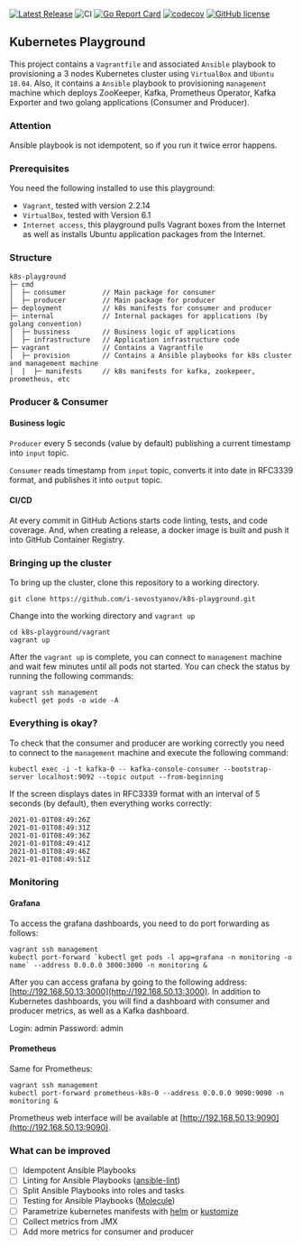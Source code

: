 [![Latest Release](https://img.shields.io/github/release/i-sevostyanov/k8s-playground.svg)](https://github.com/i-sevostyanov/k8s-playground/releases/latest)
![CI](https://github.com/i-sevostyanov/k8s-playground/workflows/CI/badge.svg)
[![Go Report Card](https://goreportcard.com/badge/github.com/i-sevostyanov/k8s-playground)](https://goreportcard.com/report/github.com/i-sevostyanov/k8s-playground)
[![codecov](https://codecov.io/gh/i-sevostyanov/k8s-playground/branch/main/graph/badge.svg?token=JEFLNDSIY5)](https://codecov.io/gh/i-sevostyanov/k8s-playground)
[![GitHub license](https://img.shields.io/github/license/i-sevostyanov/k8s-playground)](https://github.com/i-sevostyanov/k8s-playground/blob/main/LICENSE)

## Kubernetes Playground
This project contains a `Vagrantfile` and associated `Ansible` playbook to provisioning a 3 nodes
Kubernetes cluster using `VirtualBox` and `Ubuntu 18.04`. Also, it contains a `Ansible` playbook to provisioning `management` machine
which deploys ZooKeeper, Kafka, Prometheus Operator, Kafka Exporter and two golang applications (Consumer and Producer).

### Attention
Ansible playbook is not idempotent, so if you run it twice error happens.

### Prerequisites
You need the following installed to use this playground:
- `Vagrant`, tested with version 2.2.14
- `VirtualBox`, tested with Version 6.1
- `Internet access`, this playground pulls Vagrant boxes from the Internet as well as installs Ubuntu application packages from the Internet.

### Structure
```
k8s-playground
├─ cmd                
│  ├─ consumer         // Main package for consumer
│  ├─ producer         // Main package for producer
├─ deployment          // k8s manifests for consumer and producer 
├─ internal            // Internal packages for applications (by golang convention) 
│  ├─ bussiness        // Business logic of applications
│  ├─ infrastructure   // Application infrastructure code
├─ vagrant             // Contains a Vagrantfile
│  ├─ provision        // Contains a Ansible playbooks for k8s cluster and management machine
│  |  ├─ manifests     // k8s manifests for kafka, zookepeer, prometheus, etc
```

### Producer & Consumer

#### Business logic
`Producer` every 5 seconds (value by default) publishing a current timestamp into `input` topic.

`Consumer` reads timestamp from `input` topic, converts it into date in RFC3339 format, and publishes it into `output` topic.

#### CI/CD
At every commit in GitHub Actions starts code linting, tests, and code coverage. 
And, when creating a release, a docker image is built and push it into GitHub Container Registry. 

### Bringing up the cluster
To bring up the cluster, clone this repository to a working directory.

```
git clone https://github.com/i-sevostyanov/k8s-playground.git
```

Change into the working directory and `vagrant up`

```
cd k8s-playground/vagrant
vagrant up
```

After the `vagrant up` is complete, you can connect to `management` machine and wait few minutes until all pods not started.
You can check the status by running the following commands:

```
vagrant ssh management
kubectl get pods -o wide -A
```

### Everything is okay?
To check that the consumer and producer are working correctly you need to connect to the `management` machine and execute the following command:
```shell
kubectl exec -i -t kafka-0 -- kafka-console-consumer --bootstrap-server localhost:9092 --topic output --from-beginning
```

If the screen displays dates in RFC3339 format with an interval of 5 seconds (by default), then everything works correctly:
```shell
2021-01-01T08:49:26Z
2021-01-01T08:49:31Z
2021-01-01T08:49:36Z
2021-01-01T08:49:41Z
2021-01-01T08:49:46Z
2021-01-01T08:49:51Z
```

### Monitoring

#### Grafana
To access the grafana dashboards, you need to do port forwarding as follows:
```shell
vagrant ssh management
kubectl port-forward `kubectl get pods -l app=grafana -n monitoring -o name` --address 0.0.0.0 3000:3000 -n monitoring &
```
After you can access grafana by going to the following address: [http://192.168.50.13:3000](http://192.168.50.13:3000).
In addition to Kubernetes dashboards, you will find a dashboard with consumer and producer metrics, as well as a Kafka dashboard.

Login: admin
Password: admin

#### Prometheus
Same for Prometheus:
```shell
vagrant ssh management
kubectl port-forward prometheus-k8s-0 --address 0.0.0.0 9090:9090 -n monitoring &
```
Prometheus web interface will be available at [http://192.168.50.13:9090](http://192.168.50.13:9090).

### What can be improved
- [ ] Idempotent Ansible Playbooks
- [ ] Linting for Ansible Playbooks ([ansible-lint](https://ansible-lint.readthedocs.io/en/latest/))
- [ ] Split Ansible Playbooks into roles and tasks
- [ ] Testing for Ansible Playbooks ([Molecule](https://molecule.readthedocs.io/en/latest/index.html))
- [ ] Parametrize kubernetes manifests with [helm](https://helm.sh) or [kustomize](https://kustomize.io)
- [ ] Collect metrics from JMX
- [ ] Add more metrics for consumer and producer 
